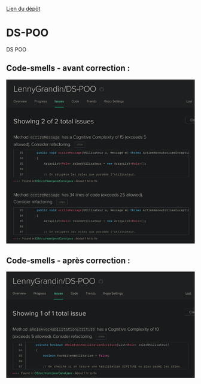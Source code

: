 [Lien du dépôt](https://github.com/LennyGrandin/DS-POO)
# DS-POO
DS POO
## Code-smells - avant correction :
![code-smells-before](Code_smells.png)

## Code-smells - après correction :
![code-smells-before](Code_smells_after.png)
